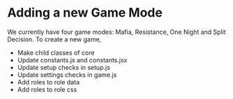 # Adding a new Game Mode

We currently have four game modes: Mafia, Resistance, One Night and Split Decision. To create a new game,

- Make child classes of core
- Update constants.js and constants.jsx
- Update setup checks in setup.js
- Update settings checks in game.js
- Add roles to role data
- Add roles to role css